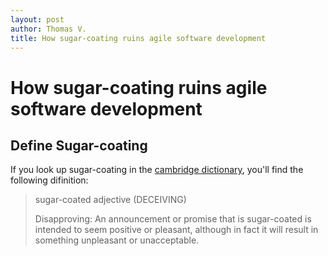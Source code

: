 ```yaml
---
layout: post
author: Thomas V.
title: How sugar-coating ruins agile software development
---
```


# How sugar-coating ruins agile software development

## Define Sugar-coating

If you look up sugar-coating in the [cambridge dictionary][difinition], you'll find the following difinition:

> sugar-coated adjective (DECEIVING)
> 
> Disapproving: An announcement or promise that is sugar-coated is intended to seem positive or pleasant, although in fact it will result in something unpleasant or unacceptable.

[difinition]: https://dictionary.cambridge.org/dictionary/english/sugar-coated
